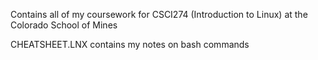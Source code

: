 Contains all of my coursework for CSCI274 (Introduction to Linux) at the Colorado School of Mines

CHEATSHEET.LNX contains my notes on bash commands
